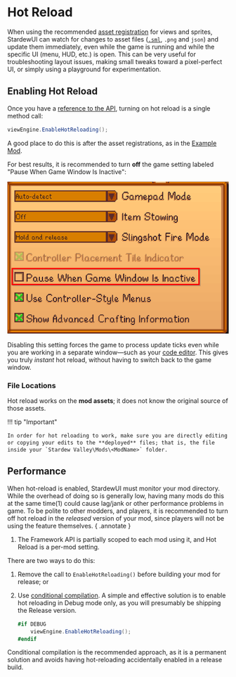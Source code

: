 # Hot Reload

When using the recommended [asset registration](adding-ui-assets.md#adding-views) for views and sprites, StardewUI can watch for changes to asset files ([`.sml`](../framework/starml.md), `.png` and `json`) and update them immediately, even while the game is running and while the specific UI (menu, HUD, etc.) is open. This can be very useful for troubleshooting layout issues, making small tweaks toward a pixel-perfect UI, or simply using a playground for experimentation.

## Enabling Hot Reload

Once you have a [reference to the API](index.md#adding-the-api), turning on hot reload is a single method call:

```cs
viewEngine.EnableHotReloading();
```

A good place to do this is after the asset registrations, as in the [Example Mod](https://github.com/focustense/StardewUI/blob/v0.1.0/TestMod/ModEntry.cs#L36).

For best results, it is recommended to turn **off** the game setting labeled "Pause When Game Window Is Inactive":

![Pause when inactive setting](../images/screenshot-pause-inactive-off.png)

Disabling this setting forces the game to process update ticks even while you are working in a separate window—such as your [code editor](editor-setup.md). This gives you truly _instant_ hot reload, without having to switch back to the game window.

### File Locations

Hot reload works on the **mod assets**; it does not know the original source of those assets.

!!! tip "Important"

    In order for hot reloading to work, make sure you are directly editing or copying your edits to the **deployed** files; that is, the file inside your `Stardew Valley\Mods\<ModName>` folder.

## Performance

When hot-reload is enabled, StardewUI must monitor your mod directory. While the overhead of doing so is generally low, having many mods do this at the same time(1) could cause lag/jank or other performance problems in game. To be polite to other modders, and players, it is recommended to turn off hot reload in the _released_ version of your mod, since players will not be using the feature themselves.
{ .annotate }

1.  The Framework API is partially scoped to each mod using it, and Hot Reload is a per-mod setting.

There are two ways to do this:

1. Remove the call to `EnableHotReloading()` before building your mod for release; or
2. Use [conditional compilation](https://learn.microsoft.com/en-us/dotnet/csharp/language-reference/preprocessor-directives#conditional-compilation). A simple and effective solution is to enable hot reloading in Debug mode only, as you will presumably be shipping the Release version.

    ```cs
    #if DEBUG
        viewEngine.EnableHotReloading();
    #endif
    ```

Conditional compilation is the recommended approach, as it is a permanent solution and avoids having hot-reloading accidentally enabled in a release build.